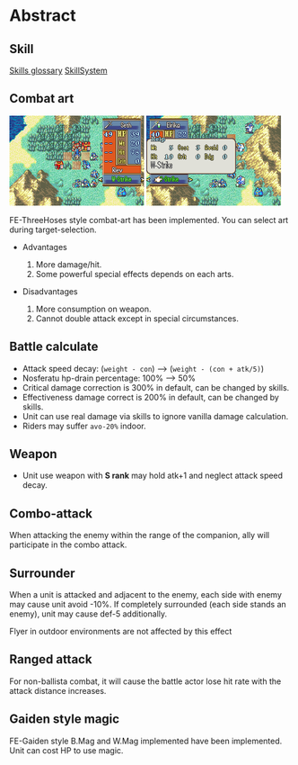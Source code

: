 # Abstract

## Skill

[Skills glossary](./SkillInfo.md)
[SkillSystem](./SkillSys.md)

## Combat art

![image](./gfx/Home_CombatArt1.png)
![image](./gfx/Home_CombatArt2.png)

FE-ThreeHoses style combat-art has been implemented. You can select art during target-selection.

- Advantages
	1. More damage/hit.
	2. Some powerful special effects depends on each arts.

- Disadvantages
	1. More consumption on weapon.
	2. Cannot double attack except in special circumstances.

## Battle calculate

- Attack speed decay: (`weight - con`) --> (`weight - (con + atk/5)`)
- Nosferatu hp-drain percentage: 100% --> 50%
- Critical damage correction is 300% in default, can be changed by skills.
- Effectiveness damage correct is 200% in default, can be changed by skills.
- Unit can use real damage via skills to ignore vanilla damage calculation.
- Riders may suffer `avo-20%` indoor.

## Weapon

- Unit use weapon with **S rank** may hold atk+1 and neglect attack speed decay.

## Combo-attack

When attacking the enemy within the range of the companion, ally will participate in the combo attack.

## Surrounder

When a unit is attacked and adjacent to the enemy, each side with enemy may cause unit avoid -10%. If completely surrounded (each side stands an enemy), unit may cause def-5 additionally.

Flyer in outdoor environments are not affected by this effect

## Ranged attack

For non-ballista combat, it will cause the battle actor lose hit rate with the attack distance increases.

## Gaiden style magic

FE-Gaiden style B.Mag and W.Mag implemented have been implemented. Unit can cost HP to use magic.
